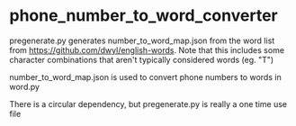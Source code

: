 # phone_number_to_word_converter

pregenerate.py generates number_to_word_map.json from the word list from https://github.com/dwyl/english-words. Note that this includes some character combinations that aren't typically considered words (eg. "T")

number_to_word_map.json is used to convert phone numbers to words in word.py

There is a circular dependency, but pregenerate.py is really a one time use file
